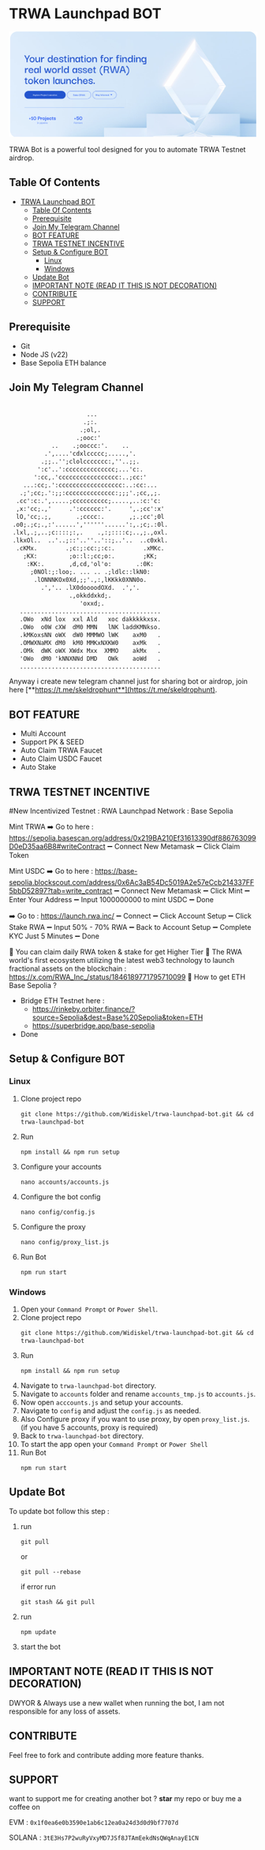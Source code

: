 # TRWA Launchpad BOT
![TRWA](assets/img1.png)

TRWA Bot is a powerful tool designed for you to automate TRWA Testnet airdrop.

## Table Of Contents
- [TRWA Launchpad BOT](#trwa-launchpad-bot)
  - [Table Of Contents](#table-of-contents)
  - [Prerequisite](#prerequisite)
  - [Join My Telegram Channel](#join-my-telegram-channel)
  - [BOT FEATURE](#bot-feature)
  - [TRWA TESTNET INCENTIVE](#trwa-testnet-incentive)
  - [Setup \& Configure BOT](#setup--configure-bot)
    - [Linux](#linux)
    - [Windows](#windows)
  - [Update Bot](#update-bot)
  - [IMPORTANT NOTE (READ IT THIS IS NOT DECORATION)](#important-note-read-it-this-is-not-decoration)
  - [CONTRIBUTE](#contribute)
  - [SUPPORT](#support)

## Prerequisite
- Git
- Node JS (v22)
- Base Sepolia ETH balance

## Join My Telegram Channel
```
                                                          
                      ...                                 
                     .;:.                                 
                    .;ol,.                                
                   .;ooc:'                                
            ..    .;ooccc:'.    ..                        
          .',....'cdxlccccc;.....,'.                      
         .;;..'';clolccccccc:,''..;;.                     
        ':c'..':cccccccccccccc;...'c:.                    
       ':cc,.'ccccccccccccccccc:..;cc:'                   
    ...:cc;.':cccccccccccccccccc:..:cc:...                
   .;';cc;.':;;:cccccccccccccc:;;;'.;cc,,;.               
  .cc':c:.',.....;cccccccccc;.....,..:c:'c:               
  ,x:'cc;.,'     .':cccccc:'.     ',.;cc':x'              
  lO,'cc;.;,       .;cccc:.       ,;.;cc';0l              
 .o0;.;c;.,:'......',''''''......':,.;c;.:0l.             
 .lxl,.;,..;c::::;:,.    .,:;::::c;..,;.,oxl.             
 .lkxOl..  ..'..;::'..''..'::;..'..  ..c0xkl.             
  .cKMx.        .;c:;:cc:;:c:.        .xMKc.              
    ;KX:         ;o::l:;cc;o:.        ;KK;                
     :KK:.       ,d,cd,'ol'o:       .:0K:                 
      ;0NOl:;:loo;. ... .. .;ldlc::lkN0:                  
       .lONNNKOx0Xd,;;'.,:,lKKkk0XNN0o.                   
         .','.. .lX0doooodOXd.  .','.                     
                 .,okkddxkd;.                             
                    'oxxd;.                               
   ........................................                              
   .OWo  xNd lox  xxl Ald   xoc dakkkkkxsx.              
   .OWo  o0W cXW  dM0 MMN   lNK laddKMNkso.               
   .kMKoxsNN oWX  dW0 MMMWO lWK    axM0   .                
   .OMWXNaMX dM0  kM0 MMKxNXKW0    axMk   .                 
   .OMk  dWK oWX XWdx Mxx  XMMO    akMx   .                 
   'OWo  dM0 'kNNXNNd DMD   OWk    aoWd   .                 
   ........................................

```           
                                              
                                              

Anyway i create new telegram channel just for sharing bot or airdrop, join here
[**https://t.me/skeldrophunt**](https://t.me/skeldrophunt).


## BOT FEATURE
- Multi Account 
- Support PK & SEED
- Auto Claim TRWA Faucet
- Auto Claim USDC Faucet
- Auto Stake


## TRWA TESTNET INCENTIVE
#New Incentivized Testnet : RWA Launchpad
Network : Base Sepolia

Mint TRWA 
➡️ Go to here : https://sepolia.basescan.org/address/0x219BA210Ef31613390df886763099D0eD35aa6B8#writeContract
➖ Connect New Metamask 
➖ Click Claim Token

Mint USDC 
➡️ Go to here : https://base-sepolia.blockscout.com/address/0x6Ac3aB54Dc5019A2e57eCcb214337FF5bbD52897?tab=write_contract
➖ Connect New Metamask 
➖ Click Mint
➖ Enter Your Address 
➖ Input 1000000000 to mint USDC 
➖ Done

➡️ Go to : https://launch.rwa.inc/
➖ Connect 
➖ Click Account Setup
➖ Click Stake RWA
➖ Input 50% - 70% RWA
➖ Back to Account Setup
➖ Complete KYC Just 5 Minutes
➖ Done

📌 You can claim daily RWA token & stake for get Higher Tier
📌 The RWA world's first ecosystem utilizing the latest web3 technology to launch fractional assets on the blockchain : https://x.com/RWA_Inc_/status/1846189771795710099
📌 How to get ETH Base Sepolia ?
- Bridge ETH Testnet here : 
  - https://rinkeby.orbiter.finance/?source=Sepolia&dest=Base%20Sepolia&token=ETH
  - https://superbridge.app/base-sepolia
- Done



## Setup & Configure BOT

### Linux
1. Clone project repo
   ```
   git clone https://github.com/Widiskel/trwa-launchpad-bot.git && cd trwa-launchpad-bot
   ```
2. Run
   ```
   npm install && npm run setup
   ```
3. Configure your accounts
   ```
   nano accounts/accounts.js
   ```
4. Configure the bot config
   ```
   nano config/config.js
   ```
5. Configure the proxy
   ```
   nano config/proxy_list.js
   ```
6. Run Bot
   ```
   npm run start
   ```
   
### Windows
1. Open your `Command Prompt` or `Power Shell`.
2. Clone project repo
   ```
   git clone https://github.com/Widiskel/trwa-launchpad-bot.git && cd trwa-launchpad-bot
   ```
3. Run 
   ```
   npm install && npm run setup
   ```
5. Navigate to `trwa-launchpad-bot` directory. 
6. Navigate to `accounts` folder and rename `accounts_tmp.js` to `accounts.js`.
7. Now open `acccounts.js` and setup your accounts.
8. Navigate to `config` and adjust the `config.js` as needed.
9. Also Configure proxy if you want to use proxy, by open `proxy_list.js`. (if you have 5 accounts, proxy is required)
10. Back to `trwa-launchpad-bot` directory.
11. To start the app open your `Command Prompt` or `Power Shell`
12. Run Bot
    ```
    npm run start
    ```

## Update Bot

To update bot follow this step :
1. run
   ```
   git pull
   ```
   or
   ```
   git pull --rebase
   ```
   if error run
   ```
   git stash && git pull
   ```
2. run
   ```
   npm update
   ```
2. start the bot


## IMPORTANT NOTE (READ IT THIS IS NOT DECORATION)
DWYOR & Always use a new wallet when running the bot, I am not responsible for any loss of assets.


## CONTRIBUTE

Feel free to fork and contribute adding more feature thanks.

## SUPPORT

want to support me for creating another bot ?
**star** my repo or buy me a coffee on

EVM : `0x1f0ea6e0b3590e1ab6c12ea0a24d3d0d9bf7707d`

SOLANA : `3tE3Hs7P2wuRyVxyMD7JSf8JTAmEekdNsQWqAnayE1CN`
